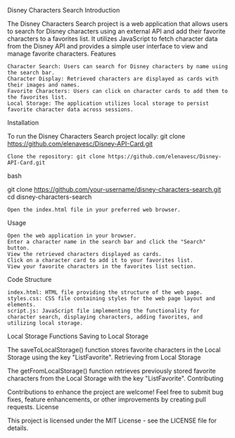 Disney Characters Search
Introduction

The Disney Characters Search project is a web application that allows users to search for Disney characters using an external API and add their favorite characters to a favorites list. It utilizes JavaScript to fetch character data from the Disney API and provides a simple user interface to view and manage favorite characters.
Features

    Character Search: Users can search for Disney characters by name using the search bar.
    Character Display: Retrieved characters are displayed as cards with their images and names.
    Favorite Characters: Users can click on character cards to add them to the favorites list.
    Local Storage: The application utilizes local storage to persist favorite character data across sessions.

Installation

To run the Disney Characters Search project locally: git clone https://github.com/elenavesc/Disney-API-Card.git

    Clone the repository: git clone https://github.com/elenavesc/Disney-API-Card.git

bash

git clone https://github.com/your-username/disney-characters-search.git
cd disney-characters-search

    Open the index.html file in your preferred web browser.

Usage

    Open the web application in your browser.
    Enter a character name in the search bar and click the "Search" button.
    View the retrieved characters displayed as cards.
    Click on a character card to add it to your favorites list.
    View your favorite characters in the favorites list section.

Code Structure

    index.html: HTML file providing the structure of the web page.
    styles.css: CSS file containing styles for the web page layout and elements.
    script.js: JavaScript file implementing the functionality for character search, displaying characters, adding favorites, and utilizing local storage.

Local Storage Functions
Saving to Local Storage

The saveToLocalStorage() function stores favorite characters in the Local Storage using the key "ListFavorite".
Retrieving from Local Storage

The getFromLocalStorage() function retrieves previously stored favorite characters from the Local Storage with the key "ListFavorite".
Contributing

Contributions to enhance the project are welcome! Feel free to submit bug fixes, feature enhancements, or other improvements by creating pull requests.
License

This project is licensed under the MIT License - see the LICENSE file for details.